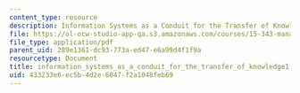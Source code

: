 ```yaml
---
content_type: resource
description: Information Systems as a Conduit for the Transfer of Knowledge
file: https://ol-ocw-studio-app-qa.s3.amazonaws.com/courses/15-343-managing-transformations-in-work-organizations-and-society-spring-2002/433233e6ec5b4d2e6047f2a1048feb69_information_systems_as_a_conduit_for_the_transfer_of_knowledge1.pdf
file_type: application/pdf
parent_uid: 289e1361-dc93-773a-ed47-e6a99d4f1f9a
resourcetype: Document
title: information_systems_as_a_conduit_for_the_transfer_of_knowledge1.pdf
uid: 433233e6-ec5b-4d2e-6047-f2a1048feb69
---
```

